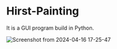 # Hirst-Painting
It is a GUI program build in Python.    

![Screenshot from 2024-04-16 17-25-47](https://github.com/VeerSingh0001/Hirst-Painting/assets/115876530/c601f893-a967-45ec-8ec8-513e0146c307)
